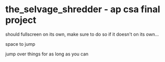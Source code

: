 # the_selvage_shredder - ap csa final project

should fullscreen on its own, make sure to do so if it doesn't on its own...

space to jump

jump over things for as long as you can

